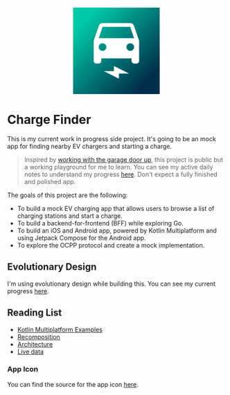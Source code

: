 <p align="center">
  <img src="charge-finder-frontend/iosApp/iosApp/Resources/Assets.xcassets/AppIcon.appiconset/1024.png" alt="Charge Finder Icon" width="200" />
</p>

# Charge Finder

This is my current work in progress side project. It's going to be an mock app for finding nearby EV chargers and starting a charge.

> Inspired by [working with the garage door up](https://notes.andymatuschak.org/Work_with_the_garage_door_up), this project is public but a working playground for me to learn. You can see my active daily notes to understand my progress [here](./working-notes/). Don't expect a fully finished and polished app.

The goals of this project are the following:
- To build a mock EV charging app that allows users to browse a list of charging stations and start a charge.
- To build a backend-for-frontend (BFF) while exploring Go.
- To build an iOS and Android app, powered by Kotlin Multiplatform and using Jetpack Compose for the Android app.
- To explore the OCPP protocol and create a mock implementation.

## Evolutionary Design
I'm using evolutionary design while building this. You can see my current progress [here](https://miro.com/app/board/uXjVLAoPVW4=/?moveToWidget=3458764612228008974&cot=14).

## Reading List
- [Kotlin Multiplatform Examples](https://www.jetbrains.com/help/kotlin-multiplatform-dev/multiplatform-samples.html)
- [Recomposition](https://developer.android.com/develop/ui/compose/mental-model#recomposition)
- [Architecture](https://developer.android.com/topic/architecture)
- [Live data](https://developer.android.com/topic/libraries/architecture/livedata)

### App Icon

You can find the source for the app icon [here](https://icon.kitchen/i/H4sIAAAAAAAAAzWPwQ6CMAyG36VeOQDBGLhy8AW4GWPK1s3FwsgGJobw7nYop6V%2Fvv9bu8IbeaEIzQoaw6t70kDQGORIGfS2%2B0wygg2oHY0zpOx6DNJRnn0ohDjluarxIsAelb%2BoNFUvEY6WRVOdtwyMbdlNGPZ6JHlAk8GFk9wpP0pATGoOTj0UBpBOj9pSm7xJS3WhCy20OdZTf6Ogg9cLp3tu8qsO3iXQ%2BQj37QtFNv4G7AAAAA%3D%3D).
